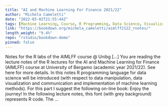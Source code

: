 ```yaml
---
title: "AI and Machine Learning For Finance 2021/22"
author: "Michela Cameletti"
date: "2022-03-02T21:55:44Z"
tags: [Machine Learning, Course, R Programming, Data Science, Visualization]
link: "https://bookdown.org/michela_cameletti/aimlff2122_rnotes/"
length_weight: "9.4%"
repo: "rstudio/bookdown-demo"
pinned: false
---
```


Notes for the R labs of the AIMLFF course @ Unibg [...] You are reading the lecture notes of the R lectures for the AI and Machine Learning for Finance (AIMLFF) course at University of Bergamo (academic year 2021/22). See here for more details. In this notes R programming language for data science will be introduced (with respect to data manipulation, data visualization and communication and implementation of machine learning methods). For this part I suggest the following on-line book: Enjoy the journey! In the following lecture notes, this font (with grey background) represents R code. The ...
